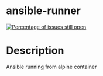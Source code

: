 # ansible-runner
[![Percentage of issues still open](http://isitmaintained.com/badge/open/Kreditorforeningens-Driftssentral-DA/ansible-runner.svg)](http://isitmaintained.com/project/Kreditorforeningens-Driftssentral-DA/ansible-runner "Percentage of issues still open")

# Description
Ansible running from alpine container
